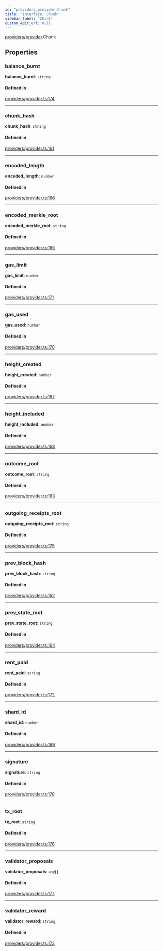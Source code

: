 ```yaml
---
id: "providers_provider.Chunk"
title: "Interface: Chunk"
sidebar_label: "Chunk"
custom_edit_url: null
---
```


[providers/provider](../modules/providers_provider.md).Chunk

## Properties

### balance\_burnt

 **balance\_burnt**: `string`

#### Defined in

[providers/provider.ts:174](https://github.com/maxhr/near--near-api-js/blob/81563440/packages/near-api-js/src/providers/provider.ts#L174)

___

### chunk\_hash

 **chunk\_hash**: `string`

#### Defined in

[providers/provider.ts:161](https://github.com/maxhr/near--near-api-js/blob/81563440/packages/near-api-js/src/providers/provider.ts#L161)

___

### encoded\_length

 **encoded\_length**: `number`

#### Defined in

[providers/provider.ts:166](https://github.com/maxhr/near--near-api-js/blob/81563440/packages/near-api-js/src/providers/provider.ts#L166)

___

### encoded\_merkle\_root

 **encoded\_merkle\_root**: `string`

#### Defined in

[providers/provider.ts:165](https://github.com/maxhr/near--near-api-js/blob/81563440/packages/near-api-js/src/providers/provider.ts#L165)

___

### gas\_limit

 **gas\_limit**: `number`

#### Defined in

[providers/provider.ts:171](https://github.com/maxhr/near--near-api-js/blob/81563440/packages/near-api-js/src/providers/provider.ts#L171)

___

### gas\_used

 **gas\_used**: `number`

#### Defined in

[providers/provider.ts:170](https://github.com/maxhr/near--near-api-js/blob/81563440/packages/near-api-js/src/providers/provider.ts#L170)

___

### height\_created

 **height\_created**: `number`

#### Defined in

[providers/provider.ts:167](https://github.com/maxhr/near--near-api-js/blob/81563440/packages/near-api-js/src/providers/provider.ts#L167)

___

### height\_included

 **height\_included**: `number`

#### Defined in

[providers/provider.ts:168](https://github.com/maxhr/near--near-api-js/blob/81563440/packages/near-api-js/src/providers/provider.ts#L168)

___

### outcome\_root

 **outcome\_root**: `string`

#### Defined in

[providers/provider.ts:163](https://github.com/maxhr/near--near-api-js/blob/81563440/packages/near-api-js/src/providers/provider.ts#L163)

___

### outgoing\_receipts\_root

 **outgoing\_receipts\_root**: `string`

#### Defined in

[providers/provider.ts:175](https://github.com/maxhr/near--near-api-js/blob/81563440/packages/near-api-js/src/providers/provider.ts#L175)

___

### prev\_block\_hash

 **prev\_block\_hash**: `string`

#### Defined in

[providers/provider.ts:162](https://github.com/maxhr/near--near-api-js/blob/81563440/packages/near-api-js/src/providers/provider.ts#L162)

___

### prev\_state\_root

 **prev\_state\_root**: `string`

#### Defined in

[providers/provider.ts:164](https://github.com/maxhr/near--near-api-js/blob/81563440/packages/near-api-js/src/providers/provider.ts#L164)

___

### rent\_paid

 **rent\_paid**: `string`

#### Defined in

[providers/provider.ts:172](https://github.com/maxhr/near--near-api-js/blob/81563440/packages/near-api-js/src/providers/provider.ts#L172)

___

### shard\_id

 **shard\_id**: `number`

#### Defined in

[providers/provider.ts:169](https://github.com/maxhr/near--near-api-js/blob/81563440/packages/near-api-js/src/providers/provider.ts#L169)

___

### signature

 **signature**: `string`

#### Defined in

[providers/provider.ts:178](https://github.com/maxhr/near--near-api-js/blob/81563440/packages/near-api-js/src/providers/provider.ts#L178)

___

### tx\_root

 **tx\_root**: `string`

#### Defined in

[providers/provider.ts:176](https://github.com/maxhr/near--near-api-js/blob/81563440/packages/near-api-js/src/providers/provider.ts#L176)

___

### validator\_proposals

 **validator\_proposals**: `any`[]

#### Defined in

[providers/provider.ts:177](https://github.com/maxhr/near--near-api-js/blob/81563440/packages/near-api-js/src/providers/provider.ts#L177)

___

### validator\_reward

 **validator\_reward**: `string`

#### Defined in

[providers/provider.ts:173](https://github.com/maxhr/near--near-api-js/blob/81563440/packages/near-api-js/src/providers/provider.ts#L173)
